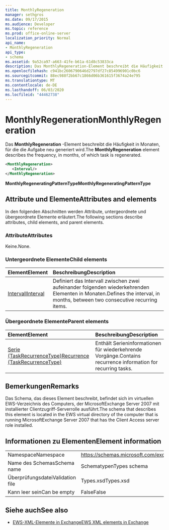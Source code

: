 ```yaml
---
title: MonthlyRegeneration
manager: sethgros
ms.date: 09/17/2015
ms.audience: Developer
ms.topic: reference
ms.prod: office-online-server
localization_priority: Normal
api_name:
- MonthlyRegeneration
api_type:
- schema
ms.assetid: 9a52ca97-a663-41fe-b61a-61d8c53833ca
description: Das MonthlyRegeneration-Element beschreibt die Häufigkeit in Monaten, für die die Aufgabe neu generiert wird.
ms.openlocfilehash: c941bc2606790646d2797df27c854996901c0bc6
ms.sourcegitcommit: 88ec988f2bb67c1866d06b361615f3674a24e795
ms.translationtype: MT
ms.contentlocale: de-DE
ms.lasthandoff: 06/03/2020
ms.locfileid: "44462738"
---
```

# <a name="monthlyregeneration"></a><span data-ttu-id="f9228-103">MonthlyRegeneration</span><span class="sxs-lookup"><span data-stu-id="f9228-103">MonthlyRegeneration</span></span>

<span data-ttu-id="f9228-104">Das **MonthlyRegeneration** -Element beschreibt die Häufigkeit in Monaten, für die die Aufgabe neu generiert wird.</span><span class="sxs-lookup"><span data-stu-id="f9228-104">The **MonthlyRegeneration** element describes the frequency, in months, of which task is regenerated.</span></span> 
  
```xml
<MonthlyRegeneration>
   <Interval/>
</MonthlyRegeneration>
```

 <span data-ttu-id="f9228-105">**MonthlyRegeneratingPatternType**</span><span class="sxs-lookup"><span data-stu-id="f9228-105">**MonthlyRegeneratingPatternType**</span></span>
## <a name="attributes-and-elements"></a><span data-ttu-id="f9228-106">Attribute und Elemente</span><span class="sxs-lookup"><span data-stu-id="f9228-106">Attributes and elements</span></span>

<span data-ttu-id="f9228-107">In den folgenden Abschnitten werden Attribute, untergeordnete und übergeordnete Elemente erläutert.</span><span class="sxs-lookup"><span data-stu-id="f9228-107">The following sections describe attributes, child elements, and parent elements.</span></span>
  
### <a name="attributes"></a><span data-ttu-id="f9228-108">Attribute</span><span class="sxs-lookup"><span data-stu-id="f9228-108">Attributes</span></span>

<span data-ttu-id="f9228-109">Keine.</span><span class="sxs-lookup"><span data-stu-id="f9228-109">None.</span></span>
  
### <a name="child-elements"></a><span data-ttu-id="f9228-110">Untergeordnete Elemente</span><span class="sxs-lookup"><span data-stu-id="f9228-110">Child elements</span></span>

|<span data-ttu-id="f9228-111">**Element**</span><span class="sxs-lookup"><span data-stu-id="f9228-111">**Element**</span></span>|<span data-ttu-id="f9228-112">**Beschreibung**</span><span class="sxs-lookup"><span data-stu-id="f9228-112">**Description**</span></span>|
|:-----|:-----|
|[<span data-ttu-id="f9228-113">Intervall</span><span class="sxs-lookup"><span data-stu-id="f9228-113">Interval</span></span>](interval.md) <br/> |<span data-ttu-id="f9228-114">Definiert das Intervall zwischen zwei aufeinander folgenden wiederkehrenden Elementen in Monaten.</span><span class="sxs-lookup"><span data-stu-id="f9228-114">Defines the interval, in months, between two consecutive recurring items.</span></span>  <br/> |
   
### <a name="parent-elements"></a><span data-ttu-id="f9228-115">Übergeordnete Elemente</span><span class="sxs-lookup"><span data-stu-id="f9228-115">Parent elements</span></span>

|<span data-ttu-id="f9228-116">**Element**</span><span class="sxs-lookup"><span data-stu-id="f9228-116">**Element**</span></span>|<span data-ttu-id="f9228-117">**Beschreibung**</span><span class="sxs-lookup"><span data-stu-id="f9228-117">**Description**</span></span>|
|:-----|:-----|
|[<span data-ttu-id="f9228-118">Serie (TaskRecurrenceType)</span><span class="sxs-lookup"><span data-stu-id="f9228-118">Recurrence (TaskRecurrenceType)</span></span>](recurrence-taskrecurrencetype.md) <br/> |<span data-ttu-id="f9228-119">Enthält Serieninformationen für wiederkehrende Vorgänge.</span><span class="sxs-lookup"><span data-stu-id="f9228-119">Contains recurrence information for recurring tasks.</span></span>  <br/> |
   
## <a name="remarks"></a><span data-ttu-id="f9228-120">Bemerkungen</span><span class="sxs-lookup"><span data-stu-id="f9228-120">Remarks</span></span>

<span data-ttu-id="f9228-121">Das Schema, das dieses Element beschreibt, befindet sich im virtuellen EWS-Verzeichnis des Computers, der MicrosoftExchange Server 2007 mit installierter Clientzugriff-Serverrolle ausführt.</span><span class="sxs-lookup"><span data-stu-id="f9228-121">The schema that describes this element is located in the EWS virtual directory of the computer that is running MicrosoftExchange Server 2007 that has the Client Access server role installed.</span></span>
  
## <a name="element-information"></a><span data-ttu-id="f9228-122">Informationen zu Elementen</span><span class="sxs-lookup"><span data-stu-id="f9228-122">Element information</span></span>

|||
|:-----|:-----|
|<span data-ttu-id="f9228-123">Namespace</span><span class="sxs-lookup"><span data-stu-id="f9228-123">Namespace</span></span>  <br/> |https://schemas.microsoft.com/exchange/services/2006/types  <br/> |
|<span data-ttu-id="f9228-124">Name des Schemas</span><span class="sxs-lookup"><span data-stu-id="f9228-124">Schema name</span></span>  <br/> |<span data-ttu-id="f9228-125">Schematypen</span><span class="sxs-lookup"><span data-stu-id="f9228-125">Types schema</span></span>  <br/> |
|<span data-ttu-id="f9228-126">Überprüfungsdatei</span><span class="sxs-lookup"><span data-stu-id="f9228-126">Validation file</span></span>  <br/> |<span data-ttu-id="f9228-127">Types.xsd</span><span class="sxs-lookup"><span data-stu-id="f9228-127">Types.xsd</span></span>  <br/> |
|<span data-ttu-id="f9228-128">Kann leer sein</span><span class="sxs-lookup"><span data-stu-id="f9228-128">Can be empty</span></span>  <br/> |<span data-ttu-id="f9228-129">False</span><span class="sxs-lookup"><span data-stu-id="f9228-129">False</span></span>  <br/> |
   
## <a name="see-also"></a><span data-ttu-id="f9228-130">Siehe auch</span><span class="sxs-lookup"><span data-stu-id="f9228-130">See also</span></span>



- [<span data-ttu-id="f9228-131">EWS-XML-Elemente in Exchange</span><span class="sxs-lookup"><span data-stu-id="f9228-131">EWS XML elements in Exchange</span></span>](ews-xml-elements-in-exchange.md)

